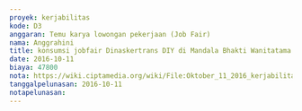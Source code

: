 ```yaml
---
proyek: kerjabilitas
kode: D3
anggaran: Temu karya lowongan pekerjaan (Job Fair)
nama: Anggrahini
title: konsumsi jobfair Dinaskertrans DIY di Mandala Bhakti Wanitatama Yogyakarta 11- 13 Oktober 2016
date: 2016-10-11
biaya: 47800
nota: https://wiki.ciptamedia.org/wiki/File:Oktober_11_2016_kerjabilitas_D3_snack_jobfair_wanitatama_inok383.jpg
tanggalpelunasan: 2016-10-11
notapelunasan:
---
```

